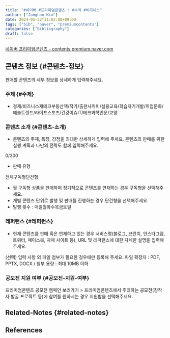 ```yaml
---
title: "#네이버 #프리미엄콘텐츠 : #수익 #비지니스"
author: ["Junghan Kim"]
date: 2024-05-22T11:03:00+09:00
tags: ["bib", "naver", "premiumcontents"]
categories: ["Bibliography"]
draft: false
---
```


[네이버 프리미엄콘텐츠 - contents.premium.naver.com](https://contents.premium.naver.com/)


## 콘텐츠 정보 {#콘텐츠-정보}

판매할 콘텐츠의 세부 정보를 상세하게 입력해주세요.


### 주제 {#주제}

-   경제/비즈니스재테크부동산책/작가/출판사취미/실용교육/학습자기개발/취업문화/예술트렌드/라이프스포츠/건강이슈IT/테크과학인문/교양


### 콘텐츠 소개 {#콘텐츠-소개}

-   콘텐츠의 주제, 특징, 강점을 최대한 상세하게 입력해 주세요. 콘텐츠의 판매를 위한 실행 계획과 나만의 전략도 함께 입력해주세요.

0/300

-   판매 유형

전체구독형단건형

-   월 구독형 상품을 판매하며 정기적으로 콘텐츠를 연재하는 경우 구독형을 선택해주세요.
-   개별 콘텐츠 단위로 발행 및 판매를 진행하는 경우 단건형을 선택해주세요.
-   발행 횟수 : 매일월화수목금토일


### 레퍼런스 {#레퍼런스}

-   현재 콘텐츠를 판매 혹은 연재하고 있는 경우 서비스명(블로그, 브런치, 인스타그램, 트위터, 페이스북, 자체 사이트 등), URL 및 레퍼런스에 대한 자세한 설명을 입력해주세요.

(선택) 입력 사항 외 파일 첨부가 필요한 경우에만 등록해 주세요. 파일 확장자 : PDF, PPTX, DOCX / 첨부 용량 : 최대 10MB 이하


### 공모전 지원 여부 {#공모전-지원-여부}

프리미엄콘텐츠 공모전 캠페인 보러가기 &gt; 프리미엄콘텐츠에서 주최하는 공모전(창작자 발굴 프로젝트 등)에 참여를 원하시는 경우 지원함을 선택해주세요.


## Related-Notes {#related-notes}

## References

<style>.csl-entry{text-indent: -1.5em; margin-left: 1.5em;}</style><div class="csl-bib-body">
</div>
